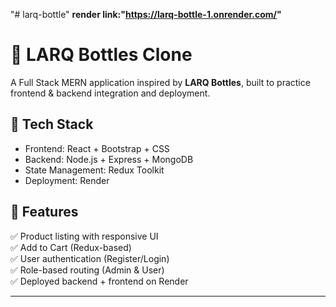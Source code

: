"# larq-bottle" 
**render link:"https://larq-bottle-1.onrender.com/"**

# 🚀 LARQ Bottles Clone

A Full Stack MERN application inspired by **LARQ Bottles**, built to practice frontend & backend integration and deployment.

## 🔹 Tech Stack
- Frontend: React + Bootstrap + CSS
- Backend: Node.js + Express + MongoDB
- State Management: Redux Toolkit
- Deployment: Render

## 🔹 Features
✅ Product listing with responsive UI  
✅ Add to Cart (Redux-based)  
✅ User authentication (Register/Login)  
✅ Role-based routing (Admin & User)  
✅ Deployed backend + frontend on Render  



---
